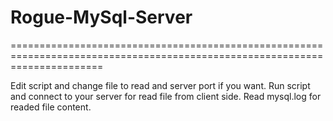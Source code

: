 # Rogue-MySql-Server
============================================================================================================================

Edit script and change file to read and server port if you want. Run script and connect to your server for read file from client side. 
Read mysql.log for readed file content.
